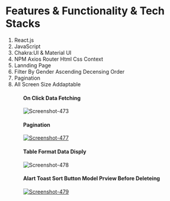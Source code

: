 <h1>Features & Functionality & Tech Stacks</h1>
<ol>
<li>React.js</li>
<li>JavaScript</li>
<li>Chakra:UI & Material UI</li>
<li>NPM Axios Router Html Css Context</li>
<li>Lannding Page</li>
<li>Filter By Gender Ascending Decensing Order</li>
<li>Pagination</li>
<li>All Screen Size Addaptable</li>
<ol>
  <h4> On Click Data Fetching </h4>
<img src="https://i.ibb.co/gdVn31m/Screenshot-473.png" alt="Screenshot-473" border="0">
  
  <h4>Pagination </h4>
  <a href="http"><img src="https://i.ibb.co/8sDmY5h/Screenshot-477.png" alt="Screenshot-477" border="0"></a>
  <h4>Table Format Data Disply</h4>
  <img src="https://i.ibb.co/16wzr5C/Screenshot-478.png" alt="Screenshot-478" border="0">
  <h4>Alart Toast Sort Button Model Prview Before Deleteing </h4>
  <a href="ht.co/s6sbGYq"><img src="https://i.ibb.co/VQMJZ4T/Screenshot-479.png" alt="Screenshot-479" border="0"></a>

 
